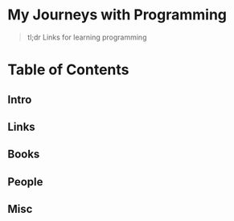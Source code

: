 # My Journeys with Programming
> tl;dr Links for learning programming 
# Table of Contents
## Intro
## Links
## Books
## People
## Misc
